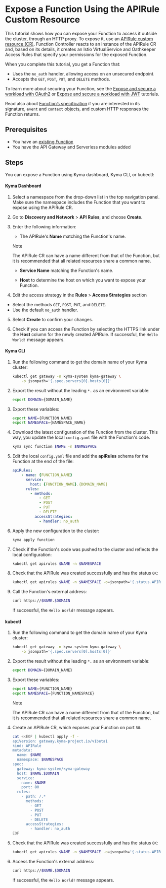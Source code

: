 # Expose a Function Using the APIRule Custom Resource

This tutorial shows how you can expose your Function to access it outside the cluster, through an HTTP proxy. To expose it, use an [APIRule custom resource (CR)](https://kyma-project.io/docs/kyma/latest/05-technical-reference/00-custom-resources/apix-01-apirule/). Function Controller reacts to an instance of the APIRule CR and, based on its details, it creates an Istio VirtualService and Oathkeeper Access Rules that specify your permissions for the exposed Function.

When you complete this tutorial, you get a Function that:

- Uses the `no_auth` handler, allowing access on an unsecured endpoint.
- Accepts the `GET`, `POST`, `PUT`, and `DELETE` methods.

To learn more about securing your Function, see the [Expose and secure a workload with OAuth2](https://kyma-project.io/docs/kyma/latest/03-tutorials/00-api-exposure/apix-05-expose-and-secure-a-workload/apix-05-01-expose-and-secure-workload-oauth2/) or [Expose and secure a workload with JWT](https://kyma-project.io/docs/kyma/latest/03-tutorials/00-api-exposure/apix-05-expose-and-secure-a-workload/apix-05-03-expose-and-secure-workload-jwt/) tutorials.

Read also about [Function’s specification](../technical-reference/07-70-function-specification.md) if you are interested in its signature, `event` and `context` objects, and custom HTTP responses the Function returns.

## Prerequisites

- You have an [existing Function](01-10-create-inline-function.md)
- You have the API Gateway and Serverless modules added

## Steps

You can expose a Function using Kyma dashboard, Kyma CLI, or kubectl:

<!-- tabs:start -->

#### **Kyma Dashboard**

1. Select a namespace from the drop-down list in the top navigation panel. Make sure the namespace includes the Function that you want to expose using the APIRule CR.

2. Go to **Discovery and Network** > **API Rules**, and choose **Create**.

3. Enter the following information:

    - The APIRule's **Name** matching the Function's name.

    > [!NOTE]
    > The APIRule CR can have a name different from that of the Function, but it is recommended that all related resources share a common name.

    - **Service Name** matching the Function's name.

    - **Host** to determine the host on which you want to expose your Function.

4. Edit the access strategy in the **Rules** > **Access Strategies** section
  - Select the methods `GET`, `POST`, `PUT`, and `DELETE`. 
  - Use the default `no_auth` handler.

5. Select **Create** to confirm your changes.

6. Check if you can access the Function by selecting the HTTPS link under the **Host** column for the newly created APIRule. If successful, the `Hello World!` message appears.

#### **Kyma CLI**

1. Run the following command to get the domain name of your Kyma cluster:

    ```bash
    kubectl get gateway -n kyma-system kyma-gateway \
        -o jsonpath='{.spec.servers[0].hosts[0]}'
    ```

2. Export the result without the leading `*.` as an environment variable:

    ```bash
    export DOMAIN={DOMAIN_NAME}

3. Export these variables:

    ```bash
    export NAME={FUNCTION_NAME}
    export NAMESPACE={NAMESPACE_NAME}
    ```

4. Download the latest configuration of the Function from the cluster. This way, you update the local `config.yaml` file with the Function's code.

    ```bash
    kyma sync function $NAME -n $NAMESPACE
    ```

5. Edit the local `config.yaml` file and add the **apiRules** schema for the Function at the end of the file:

    ```yaml
    apiRules:
        - name: {FUNCTION_NAME}
          service:
            host: {FUNCTION_NAME}.{DOMAIN_NAME}
          rules:
            - methods:
                - GET
                - POST
                - PUT
                - DELETE
              accessStrategies:
                - handler: no_auth
    ```

6. Apply the new configuration to the cluster:

    ```bash
    kyma apply function
    ```

7. Check if the Function's code was pushed to the cluster and reflects the local configuration:

    ```bash
    kubectl get apirules $NAME -n $NAMESPACE
    ```

8. Check that the APIRule was created successfully and has the status `OK`:

    ```bash
    kubectl get apirules $NAME -n $NAMESPACE -o=jsonpath='{.status.APIRuleStatus.code}'
    ```

9. Call the Function's external address:

    ```bash
    curl https://$NAME.$DOMAIN
    ```

    If successful, the `Hello World!` message appears.

#### **kubectl**

1. Run the following command to get the domain name of your Kyma cluster:

    ```bash
    kubectl get gateway -n kyma-system kyma-gateway \
        -o jsonpath='{.spec.servers[0].hosts[0]}'
    ```

2. Export the result without the leading `*.` as an environment variable:

    ```bash
    export DOMAIN={DOMAIN_NAME}

3. Export these variables:

    ```bash
    export NAME={FUNCTION_NAME}
    export NAMESPACE={FUNCTION_NAMESPACE}
    ```

    > [!NOTE]
    > The APIRule CR can have a name different from that of the Function, but it is recommended that all related resources share a common name.

4. Create an APIRule CR, which exposes your Function on port `80`.

    ```bash
    cat <<EOF | kubectl apply -f -
    apiVersion: gateway.kyma-project.io/v1beta1
    kind: APIRule
    metadata:
      name: $NAME
      namespace: $NAMESPACE
    spec:
      gateway: kyma-system/kyma-gateway
      host: $NAME.$DOMAIN
      service:
        name: $NAME
        port: 80
      rules:
        - path: /.*
          methods:
            - GET
            - POST
            - PUT
            - DELETE
          accessStrategies:
            - handler: no_auth
    EOF
    ```

5. Check that the APIRule was created successfully and has the status `OK`:

    ```bash
    kubectl get apirules $NAME -n $NAMESPACE -o=jsonpath='{.status.APIRuleStatus.code}'
    ```

6. Access the Function's external address:

    ```bash
    curl https://$NAME.$DOMAIN
    ```

    If successful, the `Hello World!` message appears.

<!-- tabs:end -->